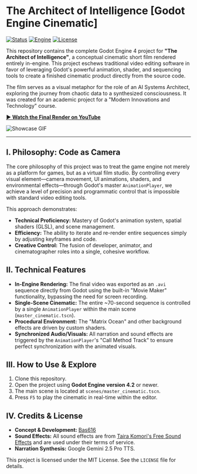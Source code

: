 # The Architect of Intelligence [Godot Engine Cinematic]

[![Status](https://img.shields.io/static/v1?label=status&message=completed&color=55ff88&style=for-the-badge)](https://github.com/Bas616/Architect-of-Intelligence-Godot)
[![Engine](https://img.shields.io/badge/Rendered_In-Godot_4.2-478CBF?style=for-the-badge&logo=godot-engine&logoColor=white)](https://godotengine.org)
[![License](https://img.shields.io/badge/License-MIT-yellow.svg?style=for-the-badge)](https://opensource.org/licenses/MIT)

This repository contains the complete Godot Engine 4 project for **"The Architect of Intelligence"**, a conceptual cinematic short film rendered entirely in-engine. This project eschews traditional video editing software in favor of leveraging Godot's powerful animation, shader, and sequencing tools to create a finished cinematic product directly from the source code.

The film serves as a visual metaphor for the role of an AI Systems Architect, exploring the journey from chaotic data to a synthesized consciousness. It was created for an academic project for a "Modern Innovations and Technology" course.

**[▶️ Watch the Final Render on YouTube](https://youtu.be/TBx6ZQZo940?si=fVoJ1syDO3Yxy8Sg)**

![Showcase GIF](./assets/showcase.gif) 

---

## I. Philosophy: Code as Camera

The core philosophy of this project was to treat the game engine not merely as a platform for games, but as a virtual film studio. By controlling every visual element—camera movement, UI animations, shaders, and environmental effects—through Godot's master `AnimationPlayer`, we achieve a level of precision and programmatic control that is impossible with standard video editing tools.

This approach demonstrates:
-   **Technical Proficiency:** Mastery of Godot's animation system, spatial shaders (GLSL), and scene management.
-   **Efficiency:** The ability to iterate and re-render entire sequences simply by adjusting keyframes and code.
-   **Creative Control:** The fusion of developer, animator, and cinematographer roles into a single, cohesive workflow.

## II. Technical Features

-   **In-Engine Rendering:** The final video was exported as an `.avi` sequence directly from Godot using the built-in "Movie Maker" functionality, bypassing the need for screen recording.
-   **Single-Scene Cinematic:** The entire ~70-second sequence is controlled by a single `AnimationPlayer` within the main scene (`master_cinematic.tscn`).
-   **Procedural Environment:** The "Matrix Ocean" and other background effects are driven by custom shaders.
-   **Synchronized Audio/Visuals:** All narration and sound effects are triggered by the `AnimationPlayer`'s "Call Method Track" to ensure perfect synchronization with the animated visuals.

## III. How to Use & Explore

1.  Clone this repository.
2.  Open the project using **Godot Engine version 4.2** or newer.
3.  The main scene is located at `scenes/master_cinematic.tscn`.
4.  Press `F5` to play the cinematic in real-time within the editor.

## IV. Credits & License

-   **Concept & Development:** [Bas616](https://github.com/Bas616)
-   **Sound Effects:** All sound effects are from [Taira Komori's Free Sound Effects](https://taira-komori.jpn.org/) and are used under their terms of service.
-   **Narration Synthesis:** Google Gemini 2.5 Pro TTS.

This project is licensed under the MIT License. See the `LICENSE` file for details.
